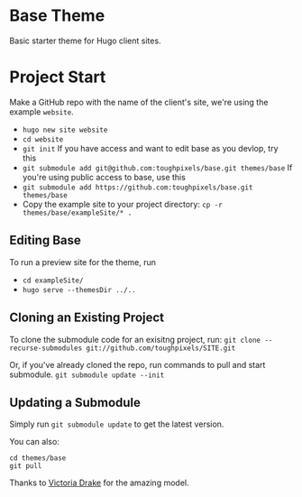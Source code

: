 # Base Theme

Basic starter theme for Hugo client sites.

# Project Start

Make a GitHub repo with the name of the client's site, we're using the example `website`.
- `hugo new site website`  
- `cd website`
- `git init`
If you have access and want to edit base as you devlop, try this
- `git submodule add git@github.com:toughpixels/base.git themes/base`
If you're using public access to base, use this
- `git submodule add https://github.com:toughpixels/base.git themes/base`
- Copy the example site to your project directory: `cp -r themes/base/exampleSite/* .`

## Editing Base

To run a preview site for the theme, run
* `cd exampleSite/`
* `hugo serve --themesDir ../..`

## Cloning an Existing Project

To clone the submodule code for an exisitng project, run:
`git clone --recurse-submodules git://github.com/toughpixels/SITE.git`

Or, if you've already cloned the repo, run commands to pull and start submodule.
`git submodule update --init`


## Updating a Submodule
Simply run `git submodule update` to get the latest version.

You can also: 
```
cd themes/base
git pull
```

Thanks to [Victoria Drake](https://github.com/victoriadrake/hugo-theme-introduction) for the amazing model.
